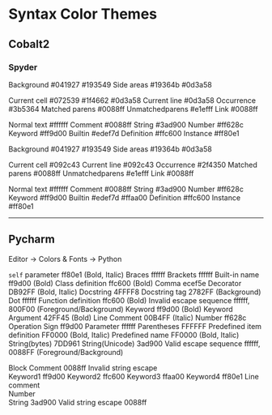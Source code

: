 # Syntax Color Themes


## Cobalt2

### Spyder

Background	#041927 #193549 
Side areas	#19364b #0d3a58 

Current cell	#072539 #1f4662 #0d3a58
Current line 	#0d3a58
Occurrence 	#3b5364
Matched parens 	#0088ff
Unmatchedparens #e1efff
Link 		#0088ff

Normal text 	#ffffff
Comment 	#0088ff
String 		#3ad900
Number 		#ff628c
Keyword 	#ff9d00
Builtin 	#edef7d
Definition 	#ffc600
Instance 	#ff80e1


Background	#041927 #193549 
Side areas	#19364b #0d3a58 

Current cell	#092c43
Current line 	#092c43
Occurrence 	#2f4350
Matched parens 	#0088ff
Unmatchedparens #e1efff
Link 		#0088ff

Normal text 	#ffffff
Comment 	#0088ff
String 		#3ad900
Number 		#ff628c
Keyword 	#ff9d00
Builtin 	#edef7d  #ffaa00
Definition 	#ffc600
Instance 	#ff80e1

---

## Pycharm

Editor -> Colors & Fonts -> Python

`self` parameter    ff80e1  (Bold, Italic)
Braces    ffffff
Brackets    ffffff
Built-in name   ff9d00  (Bold)
Class definition    ffc600 (Bold)
Comma   ecef5e
Decorator   DB92FF  (Bold, Italic)
Docstring   4FFFF8
Docstring tag   2782FF (Background)
Dot   ffffff
Function definition   ffc600 (Bold)
Invalid escape sequence   ffffff, 800F00 (Foreground/Background)
Keyword   ff9d00  (Bold)
Keyword Argument    42FF45  (Bold)
Line Comment    00B4FF  (Italic)
Number    ff628c
Operation Sign    ff9d00
Parameter   ffffff
Parentheses   FFFFFF
Predefined item definition    FF0000  (Bold, Italic)
Predefined name    FF0000  (Bold, Italic)
String(bytes)   7DD961
String(Unicode)   3ad900
Valid escape sequence   ffffff, 0088FF (Foreground/Background)











Block Comment   0088ff
Invalid string escape   
Keyword1    ff9d00
Keyword2    ffc600
Keyword3    ffaa00
Keyword4    ff80e1
Line comment    
Number    
String    3ad900
Valid string escape   0088ff
